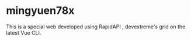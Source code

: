 # mingyuen78x
This is a special web developed using RapidAPI , devextreme's grid on the latest Vue CLI.
